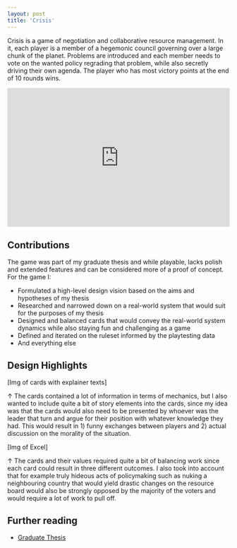 ```yaml
---
layout: post
title: 'Crisis'
---
```


Crisis is a game of negotiation and collaborative resource management. In it, each player is a member of a hegemonic council governing over a large chunk of the planet. Problems are introduced and each member needs to vote on the wanted policy regrading that problem, while also secretly driving their own agenda. The player who has most victory points at the end of 10 rounds wins. 

<iframe width="100%" height="315" src="https://www.youtube.com/embed/6yiTHgJAnjo?si=aqvd2LU26nuU_6Of" title="YouTube video player" frameborder="0" allow="accelerometer; autoplay; clipboard-write; encrypted-media; gyroscope; picture-in-picture; web-share" allowfullscreen></iframe>

## Contributions
The game was part of my graduate thesis and while playable, lacks polish and extended features and can be considered more of a proof of concept. For the game I:

- Formulated a high-level design vision based on the aims and hypotheses of my thesis
- Researched and narrowed down on a real-world system that would suit for the purposes of my thesis
- Designed and balanced cards that would convey the real-world system dynamics while also staying fun and challenging as a game
- Defined and iterated on the ruleset informed by the playtesting data
- And everything else

## Design Highlights

[Img of cards with explainer texts]
<div class="small"> ↑ The cards contained a lot of information in terms of mechanics, but I also wanted to include quite a bit of story elements into the cards, since my idea was that the cards would also need to be presented by whoever was the leader that turn and argue for their position with whatever knowledge they had. This would result in 1) funny exchanges between players and 2) actual discussion on the morality of the situation.</div>

[Img of Excel]
<div class="small"> ↑ The cards and their values required quite a bit of balancing work since each card could result in three different outcomes. I also took into account that for example truly hideous acts of policymaking such as nuking a neighbouring country that would yield drastic changes on the resource board would also be strongly opposed by the majority of the voters and would require a lot of work to pull off.</div>

## Further reading

- [Graduate Thesis](/thesis)